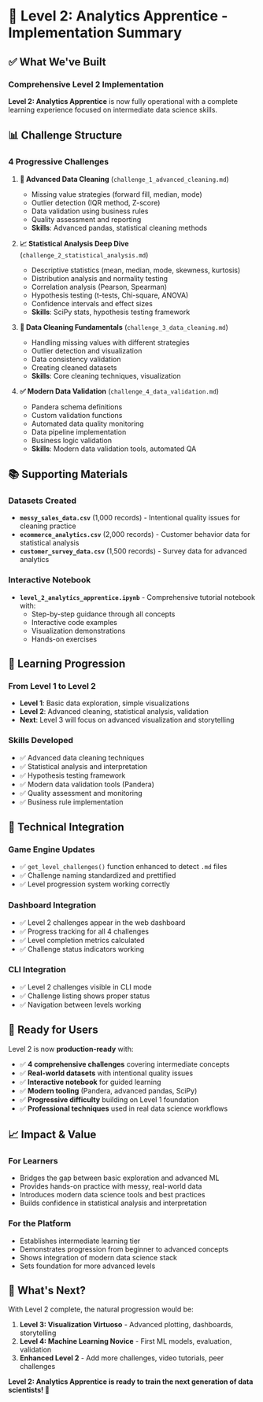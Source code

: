 # 🥈 Level 2: Analytics Apprentice - Implementation Summary

## ✅ What We've Built

### **Comprehensive Level 2 Implementation**

**Level 2: Analytics Apprentice** is now fully operational with a complete learning experience focused on intermediate data science skills.

## 📊 Challenge Structure

### **4 Progressive Challenges**

1. **🧹 Advanced Data Cleaning** (`challenge_1_advanced_cleaning.md`)

   - Missing value strategies (forward fill, median, mode)
   - Outlier detection (IQR method, Z-score)
   - Data validation using business rules
   - Quality assessment and reporting
   - **Skills**: Advanced pandas, statistical cleaning methods

2. **📈 Statistical Analysis Deep Dive** (`challenge_2_statistical_analysis.md`)

   - Descriptive statistics (mean, median, mode, skewness, kurtosis)
   - Distribution analysis and normality testing
   - Correlation analysis (Pearson, Spearman)
   - Hypothesis testing (t-tests, Chi-square, ANOVA)
   - Confidence intervals and effect sizes
   - **Skills**: SciPy stats, hypothesis testing framework

3. **🔧 Data Cleaning Fundamentals** (`challenge_3_data_cleaning.md`)

   - Handling missing values with different strategies
   - Outlier detection and visualization
   - Data consistency validation
   - Creating cleaned datasets
   - **Skills**: Core cleaning techniques, visualization

4. **✅ Modern Data Validation** (`challenge_4_data_validation.md`)
   - Pandera schema definitions
   - Custom validation functions
   - Automated data quality monitoring
   - Data pipeline implementation
   - Business logic validation
   - **Skills**: Modern data validation tools, automated QA

## 📚 Supporting Materials

### **Datasets Created**

- **`messy_sales_data.csv`** (1,000 records) - Intentional quality issues for cleaning practice
- **`ecommerce_analytics.csv`** (2,000 records) - Customer behavior data for statistical analysis
- **`customer_survey_data.csv`** (1,500 records) - Survey data for advanced analytics

### **Interactive Notebook**

- **`level_2_analytics_apprentice.ipynb`** - Comprehensive tutorial notebook with:
  - Step-by-step guidance through all concepts
  - Interactive code examples
  - Visualization demonstrations
  - Hands-on exercises

## 🎯 Learning Progression

### **From Level 1 to Level 2**

- **Level 1**: Basic data exploration, simple visualizations
- **Level 2**: Advanced cleaning, statistical analysis, validation
- **Next**: Level 3 will focus on advanced visualization and storytelling

### **Skills Developed**

- ✅ Advanced data cleaning techniques
- ✅ Statistical analysis and interpretation
- ✅ Hypothesis testing framework
- ✅ Modern data validation tools (Pandera)
- ✅ Quality assessment and monitoring
- ✅ Business rule implementation

## 🔧 Technical Integration

### **Game Engine Updates**

- ✅ `get_level_challenges()` function enhanced to detect `.md` files
- ✅ Challenge naming standardized and prettified
- ✅ Level progression system working correctly

### **Dashboard Integration**

- ✅ Level 2 challenges appear in the web dashboard
- ✅ Progress tracking for all 4 challenges
- ✅ Level completion metrics calculated
- ✅ Challenge status indicators working

### **CLI Integration**

- ✅ Level 2 challenges visible in CLI mode
- ✅ Challenge listing shows proper status
- ✅ Navigation between levels working

## 🚀 Ready for Users

Level 2 is now **production-ready** with:

- ✅ **4 comprehensive challenges** covering intermediate concepts
- ✅ **Real-world datasets** with intentional quality issues
- ✅ **Interactive notebook** for guided learning
- ✅ **Modern tooling** (Pandera, advanced pandas, SciPy)
- ✅ **Progressive difficulty** building on Level 1 foundation
- ✅ **Professional techniques** used in real data science workflows

## 📈 Impact & Value

### **For Learners**

- Bridges the gap between basic exploration and advanced ML
- Provides hands-on practice with messy, real-world data
- Introduces modern data science tools and best practices
- Builds confidence in statistical analysis and interpretation

### **For the Platform**

- Establishes intermediate learning tier
- Demonstrates progression from beginner to advanced concepts
- Shows integration of modern data science stack
- Sets foundation for more advanced levels

## 🎯 What's Next?

With Level 2 complete, the natural progression would be:

1. **Level 3: Visualization Virtuoso** - Advanced plotting, dashboards, storytelling
2. **Level 4: Machine Learning Novice** - First ML models, evaluation, validation
3. **Enhanced Level 2** - Add more challenges, video tutorials, peer challenges

**Level 2: Analytics Apprentice is ready to train the next generation of data scientists! 🚀**
